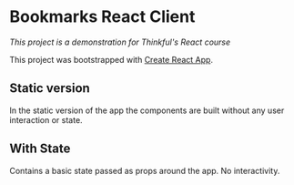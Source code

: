 # Bookmarks React Client
_This project is a demonstration for Thinkful's React course_

This project was bootstrapped with [Create React App](https://github.com/facebook/create-react-app).

## Static version
In the static version of the app the components are built without any user interaction or state.

## With State
Contains a basic state passed as props around the app. No interactivity.


